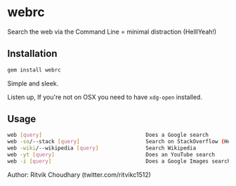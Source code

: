 webrc
===
Search the web via the Command Line = minimal distraction (HelllYeah!)

Installation
------------
```sh
gem install webrc
```
Simple and sleek.

Listen up, If you're not on OSX you need to have ```xdg-open``` installed.

Usage
-----
```sh
web [query]                                 Does a Google search
web -so/--stack [query]                     Search on StackOverflow (HellYeah!)
web -wiki/--wikipedia [query]               Search Wikipedia
web -yt [query]                             Does an YouTube search
web -i [query]                              Does a Google Images search

```
Author: Ritvik Choudhary (twitter.com/ritvikc1512)

